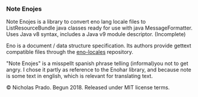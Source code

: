 
### Note Enojes

Note Enojes is a library to convert eno lang locale files to ListResourceBundle java classes ready for use with java MessageFormatter. Uses Java v8 syntax, includes a Java v9 module descriptor. (Incomplete)

Eno is a document / data structure specification. Its authors provide gettext compatible files through the [eno-locales](https://github.com/eno-lang/eno-locales) repository.

"Note Enojes" is a misspellt spanish phrase telling (informal)you not to get angry. I chose it partly as reference to the Enohar library, and because note is some text in english, which is relevant for translating text.

&copy; Nicholas Prado. Begun 2018. Released under MIT license terms.

